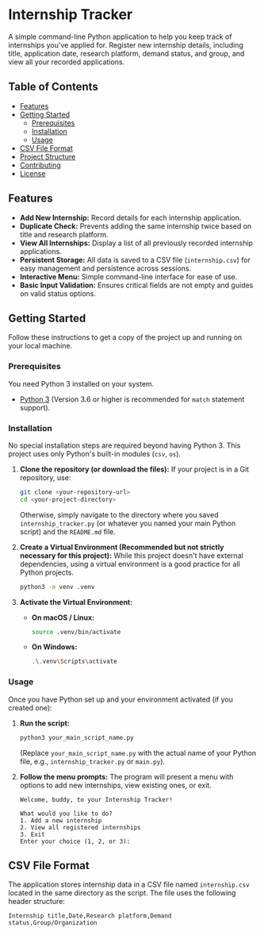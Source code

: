 # Internship Tracker

A simple command-line Python application to help you keep track of internships you've applied for. Register new internship details, including title, application date, research platform, demand status, and group, and view all your recorded applications.

## Table of Contents

- [Features](#features)
- [Getting Started](#getting-started)
  - [Prerequisites](#prerequisites)
  - [Installation](#installation)
  - [Usage](#usage)
- [CSV File Format](#csv-file-format)
- [Project Structure](#project-structure)
- [Contributing](#contributing)
- [License](#license)

## Features

- **Add New Internship:** Record details for each internship application.
- **Duplicate Check:** Prevents adding the same internship twice based on title and research platform.
- **View All Internships:** Display a list of all previously recorded internship applications.
- **Persistent Storage:** All data is saved to a CSV file (`internship.csv`) for easy management and persistence across sessions.
- **Interactive Menu:** Simple command-line interface for ease of use.
- **Basic Input Validation:** Ensures critical fields are not empty and guides on valid status options.

## Getting Started

Follow these instructions to get a copy of the project up and running on your local machine.

### Prerequisites

You need Python 3 installed on your system.

* [Python 3](https://www.python.org/downloads/) (Version 3.6 or higher is recommended for `match` statement support).

### Installation

No special installation steps are required beyond having Python 3. This project uses only Python's built-in modules (`csv`, `os`).

1.  **Clone the repository (or download the files):**
    If your project is in a Git repository, use:
    ```bash
    git clone <your-repository-url>
    cd <your-project-directory>
    ```
    Otherwise, simply navigate to the directory where you saved `internship_tracker.py` (or whatever you named your main Python script) and the `README.md` file.

2.  **Create a Virtual Environment (Recommended but not strictly necessary for this project):**
    While this project doesn't have external dependencies, using a virtual environment is a good practice for all Python projects.
    ```bash
    python3 -m venv .venv
    ```

3.  **Activate the Virtual Environment:**
    * **On macOS / Linux:**
        ```bash
        source .venv/bin/activate
        ```
    * **On Windows:**
        ```bash
        .\.venv\Scripts\activate
        ```

### Usage

Once you have Python set up and your environment activated (if you created one):

1.  **Run the script:**
    ```bash
    python3 your_main_script_name.py
    ```
    (Replace `your_main_script_name.py` with the actual name of your Python file, e.g., `internship_tracker.py` or `main.py`).

2.  **Follow the menu prompts:**
    The program will present a menu with options to add new internships, view existing ones, or exit.

    ```
    Welcome, buddy, to your Internship Tracker!

    What would you like to do?
    1. Add a new internship
    2. View all registered internships
    3. Exit
    Enter your choice (1, 2, or 3):
    ```

## CSV File Format

The application stores internship data in a CSV file named `internship.csv` located in the same directory as the script. The file uses the following header structure:

```csv
Internship title,Date,Research platform,Demand status,Group/Organization
